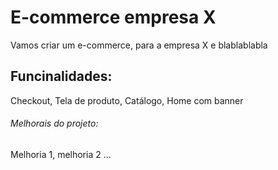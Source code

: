 # E-commerce empresa X

Vamos criar um e-commerce, para a empresa X e blablablabla

## Funcinalidades:

Checkout, Tela de produto, Catálogo, Home com banner

###### Melhorais do projeto:

Melhoria 1, melhoria 2 ...
